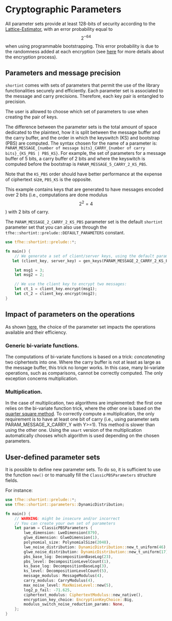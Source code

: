 # Cryptographic Parameters

All parameter sets provide at least 128-bits of security according to the [Lattice-Estimator](https://github.com/malb/lattice-estimator), with an error probability equal to $$2^{-64}$$ when using programmable bootstrapping. This error probability is due to the randomness added at each encryption (see [here](../../../getting\_started/security\_and\_cryptography.md) for more details about the encryption process).

## Parameters and message precision

`shortint` comes with sets of parameters that permit the use of the library functionalities securely and efficiently. Each parameter set is associated to the message and carry precisions. Therefore, each key pair is entangled to precision.

The user is allowed to choose which set of parameters to use when creating the pair of keys.

The difference between the parameter sets is the total amount of space dedicated to the plaintext, how it is split between the message buffer and the carry buffer, and the order in which the keyswitch (KS) and bootstrap (PBS) are computed. The syntax chosen for the name of a parameter is: `PARAM_MESSAGE_{number of message bits}_CARRY_{number of carry bits}_{KS_PBS | PBS_KS}`. For example, the set of parameters for a message buffer of 5 bits, a carry buffer of 2 bits and where the keyswitch is computed before the bootstrap is `PARAM_MESSAGE_5_CARRY_2_KS_PBS`.

Note that the `KS_PBS` order should have better performance at the expense of ciphertext size, `PBS_KS` is the opposite.

This example contains keys that are generated to have messages encoded over 2 bits (i.e., computations are done modulus $$2^2 = 4$$) with 2 bits of carry.

The `PARAM_MESSAGE_2_CARRY_2_KS_PBS` parameter set is the default `shortint` parameter set that you can also use through the `tfhe::shortint::prelude::DEFAULT_PARAMETERS` constant.

```rust
use tfhe::shortint::prelude::*;

fn main() {
    // We generate a set of client/server keys, using the default parameters:
   let (client_key, server_key) = gen_keys(PARAM_MESSAGE_2_CARRY_2_KS_PBS);

    let msg1 = 3;
    let msg2 = 2;

    // We use the client key to encrypt two messages:
    let ct_1 = client_key.encrypt(msg1);
    let ct_2 = client_key.encrypt(msg2);
}
```

## Impact of parameters on the operations

As shown [here](../../../getting_started/benchmarks/cpu/README.md), the choice of the parameter set impacts the operations available and their efficiency.

### Generic bi-variate functions.

The computations of bi-variate functions is based on a trick: _concatenating_ two ciphertexts into one. Where the carry buffer is not at least as large as the message buffer, this trick no longer works. In this case, many bi-variate operations, such as comparisons, cannot be correctly computed. The only exception concerns multiplication.

### Multiplication.

In the case of multiplication, two algorithms are implemented: the first one relies on the bi-variate function trick, where the other one is based on the [quarter square method](https://en.wikipedia.org/wiki/Multiplication\_algorithm#Quarter\_square\_multiplication). To correctly compute a multiplication, the only requirement is to have at least one bit of carry (i.e., using parameter sets PARAM\_MESSAGE\_X\_CARRY\_Y with Y>=1). This method is slower than using the other one. Using the `smart` version of the multiplication automatically chooses which algorithm is used depending on the chosen parameters.

## User-defined parameter sets

It is possible to define new parameter sets. To do so, it is sufficient to use the function `new()` or to manually fill the `ClassicPBSParameters` structure fields.

For instance:

```rust
use tfhe::shortint::prelude::*;
use tfhe::shortint::parameters::DynamicDistribution;

fn main() {
    // WARNING: might be insecure and/or incorrect
    // You can create your own set of parameters
    let param = ClassicPBSParameters {
        lwe_dimension: LweDimension(879),
        glwe_dimension: GlweDimension(1),
        polynomial_size: PolynomialSize(2048),
        lwe_noise_distribution: DynamicDistribution::new_t_uniform(46),
        glwe_noise_distribution: DynamicDistribution::new_t_uniform(17),
        pbs_base_log: DecompositionBaseLog(23),
        pbs_level: DecompositionLevelCount(1),
        ks_base_log: DecompositionBaseLog(3),
        ks_level: DecompositionLevelCount(5),
        message_modulus: MessageModulus(4),
        carry_modulus: CarryModulus(4),
        max_noise_level: MaxNoiseLevel::new(5),
        log2_p_fail: -71.625,
        ciphertext_modulus: CiphertextModulus::new_native(),
        encryption_key_choice: EncryptionKeyChoice::Big,
        modulus_switch_noise_reduction_params: None,
    };
}
```
